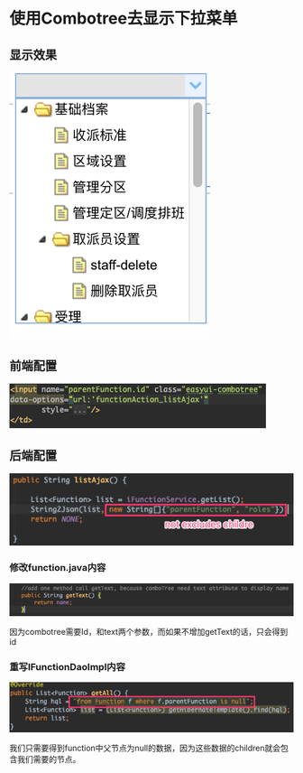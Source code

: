 # 使用Combotree去显示下拉菜单

## 显示效果

![](../../../../.gitbook/assets/image%20%28155%29.png)

## 前端配置

![](../../../../.gitbook/assets/image%20%2855%29.png)

## 后端配置

![](../../../../.gitbook/assets/image%20%2872%29.png)

### 修改function.java内容

![](../../../../.gitbook/assets/image%20%28159%29.png)

因为combotree需要Id，和text两个参数，而如果不增加getText的话，只会得到id

### 重写IFunctionDaoImpl内容

![](../../../../.gitbook/assets/image%20%283%29.png)

我们只需要得到function中父节点为null的数据，因为这些数据的children就会包含我们需要的节点。

